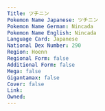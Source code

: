 ```yaml
---
﻿Title: ツチニン
Pokemon Name Japanese: ツチニン
Pokemon Name German: Nincada
Pokemon Name English: Nincada
Language Card: Japanese
National Dex Number: 290
Region: Hoenn
Regional Form: false
Additional Form: false
Mega: false
Gigantamax: false
Cover: false
Link: 
Owned: 
---
```

